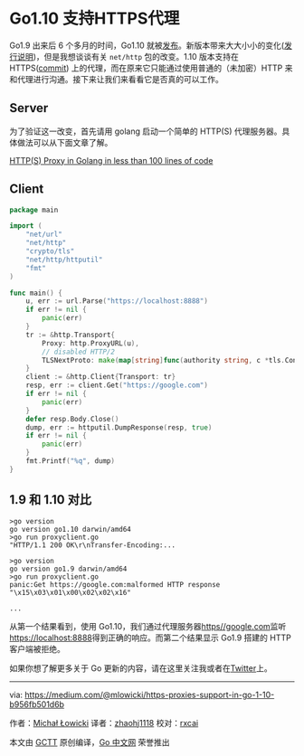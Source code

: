 # Go1.10 支持HTTPS代理

Go1.9 出来后 6 个多月的时间，Go1.10 就被[发布](https://blog.golang.org/go1.10)。新版本带来大大小小的变化([发行说明](https://golang.org/doc/go1.10))，但是我想谈谈有关 `net/http` 包的改变。1.10 版本支持在 HTTPS([commit](https://github.com/hyangah/go/commit/ab0372d91c17ca97a8258670beadadc6601d0da2)) 上的代理，而在原来它只能通过使用普通的（未加密）HTTP 来和代理进行沟通。接下来让我们来看看它是否真的可以工作。

## Server

为了验证这一改变，首先请用 golang 启动一个简单的 HTTP(S) 代理服务器。具体做法可以从下面文章了解。

[HTTP(S) Proxy in Golang in less than 100 lines of code](https://medium.com/@mlowicki/http-s-proxy-in-golang-in-less-than-100-lines-of-code-6a51c2f2c38c)

## Client
```go
package main

import (
	"net/url"
	"net/http"
	"crypto/tls"
	"net/http/httputil"
	"fmt"
)

func main() {
	u, err := url.Parse("https://localhost:8888")
	if err != nil {
		panic(err)
	}
	tr := &http.Transport{
		Proxy: http.ProxyURL(u),
		// disabled HTTP/2
		TLSNextProto: make(map[string]func(authority string, c *tls.Conn) http.RoundTripper),
	}
	client := &http.Client{Transport: tr}
	resp, err := client.Get("https://google.com")
	if err != nil {
		panic(err)
	}
	defer resp.Body.Close()
	dump, err := httputil.DumpResponse(resp, true)
	if err != nil {
		panic(err)
	}
	fmt.Printf("%q", dump)
}
```
## 1.9 和 1.10 对比
```
>go version
go version go1.10 darwin/amd64
>go run proxyclient.go
"HTTP/1.1 200 OK\r\nTransfer-Encoding:...

>go version
go version go1.9 darwin/amd64
>go run proxyclient.go
panic:Get https://google.com:malformed HTTP response "\x15\x03\x01\x00\x02\x02\x16"

...
```
从第一个结果看到，使用 Go1.10，我们通过代理服务器[https//google.com](https//google.com)监听[https://localhost:8888](https://localhost:8888)得到正确的响应。而第二个结果显示 Go1.9 搭建的 HTTP 客户端被拒绝。

如果你想了解更多关于 Go 更新的内容，请在这里关注我或者在[Twitter](https://twitter.com/mlowicki)上。

------------
via: https://medium.com/@mlowicki/https-proxies-support-in-go-1-10-b956fb501d6b

作者：[Michał Łowicki](https://medium.com/@mlowicki)
译者：[zhaohj1118](https://github.com/zhaohj1118)
校对：[rxcai](https://github.com/rxcai)

本文由 [GCTT](https://github.com/studygolang/GCTT) 原创编译，[Go 中文网](https://studygolang.com/) 荣誉推出
